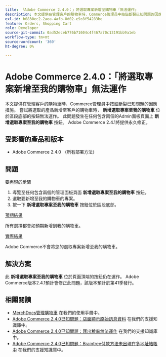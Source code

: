 ```yaml
---
title: 「Adobe Commerce 2.4.0：」將選取專案新增至購物車「無法運作」
description: 本文提供在管理客戶的購物車時，Commerce管理員中按鈕斷裂已知問題的因應措施。 嘗試將選取的產品新增至客戶的購物車時，位於區段底部的**新增選取專案至我的購物車**按鈕無法運作。 此問題會發生在包含兩個**將選取專案新增至我的購物車**按鈕的任何Admin面板頁面上。 Adobe Commerce 2.4.1將提供永久修正。
exl-id: b0830ec2-2aea-4afb-8d02-e9c8f54283be
feature: Orders, Shopping Cart
role: Developer
source-git-commit: 0ad52eceb776b71604c4f467a70c13191bb9a1eb
workflow-type: tm+mt
source-wordcount: '360'
ht-degree: 0%

---
```


# Adobe Commerce 2.4.0：「將選取專案新增至我的購物車」無法運作

本文提供在管理客戶的購物車時，Commerce管理員中按鈕斷裂已知問題的因應措施。 嘗試將選取的產品新增至客戶的購物車時， **新增選取專案至我的購物車** 位於區段底部的按鈕無法運作。 此問題發生在任何包含兩個的Admin面板頁面上 **新增選取專案至我的購物車** 按鈕。 Adobe Commerce 2.4.1將提供永久修正。

## 受影響的產品和版本

* Adobe Commerce 2.4.0 （所有部署方法）

## 問題

<u>要再現的步驟</u>

1. 導覽至任何包含兩個的管理面板頁面 **新增選取專案至我的購物車** 按鈕。
1. 選取要新增至我的購物車的專案。
1. 按一下 **新增選取專案至我的購物車** 按鈕位於區段底部。

<u>預期結果</u>

所有選擇都會如預期新增到我的購物車。

<u>實際結果</u>

Adobe Commerce不會將您的選取專案新增至我的購物車。

## 解決方案

此 **新增選取專案至我的購物車** 位於頁面頂端的按鈕仍在運作。 Adobe Commerce版本2.4.1預計會修正此問題，該版本預計於第41季發行。

## 相關閱讀

* [MerchDocs管理購物車](https://docs.magento.com/user-guide/sales/shopping-assisted-cart-manage.html) 在我們的使用手冊中。
* [Adobe Commerce 2.4.0已知問題：店面顯示原始訊息資料](/help/troubleshooting/storefront/magento-2-4-0-issue-storefront-raw-message-data-display.md) 在我們的支援知識庫中。
* [Adobe Commerce 2.4.0已知問題：匯出稅率無法運作](/help/troubleshooting/miscellaneous/magento-2-4-0-known-issue-export-tax-rates-does-not-work.md) 在我們的支援知識庫中。
* [Adobe Commerce 2.4.0已知問題：Braintree付款方法未出現在多地址結帳中](/help/troubleshooting/payments/magento-2-4-0-braintree-not-in-multiple-addresses-checkout.md) 在我們的支援知識庫中。

